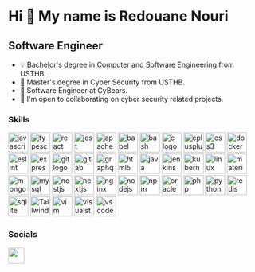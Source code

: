 Hi 👋 My name is Redouane Nouri
===============================

Software Engineer
--------------------------

*   💡  Bachelor's degree in Computer and Software Engineering from USTHB.
*   🔐  Master's degree in Cyber Security from USTHB.
*   🐻  Software Engineer at CyBears.
*   🤝  I'm open to collaborating on cyber security related projects.

### Skills 
<p align="left">
  <img src="https://cdn.jsdelivr.net/gh/devicons/devicon/icons/javascript/javascript-original.svg" height="40" alt="javascript logo"  />
  
  <img src="https://cdn.jsdelivr.net/gh/devicons/devicon/icons/typescript/typescript-original.svg" height="40" alt="typescript logo"  />
  
  <img src="https://cdn.jsdelivr.net/gh/devicons/devicon/icons/react/react-original.svg" height="40" alt="react logo"  />
  
  <img src="https://cdn.jsdelivr.net/gh/devicons/devicon/icons/jest/jest-plain.svg" height="40" alt="jest logo"  />
  
  <img src="https://cdn.jsdelivr.net/gh/devicons/devicon/icons/apache/apache-original.svg" height="40" alt="apache logo"  />
  
  <img src="https://cdn.jsdelivr.net/gh/devicons/devicon/icons/babel/babel-original.svg" height="40" alt="babel logo"  />
  
  <img src="https://cdn.jsdelivr.net/gh/devicons/devicon/icons/bash/bash-original.svg" height="40" alt="bash logo"  />
  
  <img src="https://cdn.jsdelivr.net/gh/devicons/devicon/icons/c/c-original.svg" height="40" alt="c logo"  />
  
  <img src="https://cdn.jsdelivr.net/gh/devicons/devicon/icons/cplusplus/cplusplus-original.svg" height="40" alt="cplusplus logo"  />
  
  <img src="https://cdn.jsdelivr.net/gh/devicons/devicon/icons/css3/css3-original.svg" height="40" alt="css3 logo"  />
  
  <img src="https://cdn.jsdelivr.net/gh/devicons/devicon/icons/docker/docker-original.svg" height="40" alt="docker logo"  />
  
  <img src="https://cdn.jsdelivr.net/gh/devicons/devicon/icons/eslint/eslint-original.svg" height="40" alt="eslint logo"  />
  
  <img src="https://cdn.jsdelivr.net/gh/devicons/devicon/icons/express/express-original.svg" height="40" alt="express logo"  />
  
  <img src="https://cdn.jsdelivr.net/gh/devicons/devicon/icons/git/git-original.svg" height="40" alt="git logo"  />
  
  <img src="https://cdn.jsdelivr.net/gh/devicons/devicon/icons/gitlab/gitlab-original.svg" height="40" alt="gitlab logo"  />
  
  <img src="https://cdn.jsdelivr.net/gh/devicons/devicon/icons/graphql/graphql-plain.svg" height="40" alt="graphql logo"  />
  
  <img src="https://cdn.jsdelivr.net/gh/devicons/devicon/icons/html5/html5-original.svg" height="40" alt="html5 logo"  />
  
  <img src="https://cdn.jsdelivr.net/gh/devicons/devicon/icons/java/java-original.svg" height="40" alt="java logo"  />
  
  <img src="https://cdn.jsdelivr.net/gh/devicons/devicon/icons/jenkins/jenkins-line.svg" height="40" alt="jenkins logo"  />
  
  <img src="https://cdn.jsdelivr.net/gh/devicons/devicon/icons/kubernetes/kubernetes-plain.svg" height="40" alt="kubernetes logo"  />
  
  <img src="https://cdn.jsdelivr.net/gh/devicons/devicon/icons/linux/linux-original.svg" height="40" alt="linux logo"  />
  
  <img src="https://cdn.jsdelivr.net/gh/devicons/devicon/icons/materialui/materialui-original.svg" height="40" alt="materialui logo"  />
  
  <img src="https://cdn.jsdelivr.net/gh/devicons/devicon/icons/mongodb/mongodb-original.svg" height="40" alt="mongodb logo"  />
  
  <img src="https://cdn.jsdelivr.net/gh/devicons/devicon/icons/mysql/mysql-original.svg" height="40" alt="mysql logo"  />
  
  <img src="https://cdn.jsdelivr.net/gh/devicons/devicon/icons/nestjs/nestjs-original.svg" height="40" alt="nestjs logo"  />
  
  <img src="https://cdn.jsdelivr.net/gh/devicons/devicon/icons/nextjs/nextjs-original.svg" height="40" alt="nextjs logo"  />
  
  <img src="https://cdn.jsdelivr.net/gh/devicons/devicon/icons/nginx/nginx-original.svg" height="40" alt="nginx logo"  />
  
  <img src="https://cdn.jsdelivr.net/gh/devicons/devicon/icons/nodejs/nodejs-original.svg" height="40" alt="nodejs logo"  />
  
  <img src="https://cdn.jsdelivr.net/gh/devicons/devicon/icons/npm/npm-original-wordmark.svg" height="40" alt="npm logo"  />
  
  <img src="https://cdn.jsdelivr.net/gh/devicons/devicon/icons/oracle/oracle-original.svg" height="40" alt="oracle logo"  />
  
  <img src="https://cdn.jsdelivr.net/gh/devicons/devicon/icons/php/php-original.svg" height="40" alt="php logo"  />
  
  <img src="https://cdn.jsdelivr.net/gh/devicons/devicon/icons/python/python-original.svg" height="40" alt="python logo"  />
  
  <img src="https://cdn.jsdelivr.net/gh/devicons/devicon/icons/redis/redis-original.svg" height="40" alt="redis logo"  />
  
  <img src="https://cdn.jsdelivr.net/gh/devicons/devicon/icons/sqlite/sqlite-original.svg" height="40" alt="sqlite logo"  />
  
  <img src="https://raw.githubusercontent.com/danielcranney/readme-generator/main/public/icons/skills/tailwindcss-colored.svg" height="40" alt="Tailwind" />
  
  <img src="https://cdn.jsdelivr.net/gh/devicons/devicon/icons/vim/vim-original.svg" height="40" alt="vim logo"  />
  
  <img src="https://cdn.jsdelivr.net/gh/devicons/devicon/icons/visualstudio/visualstudio-plain.svg" height="40" alt="visualstudio logo"  />
  
  <img src="https://cdn.jsdelivr.net/gh/devicons/devicon/icons/vscode/vscode-original.svg" height="40" alt="vscode logo"  />
                    
### Socials
                  
<p align="left"> <a href="https://www.linkedin.com/in/redouane-nouri" target="_blank" rel="noreferrer"> <picture> <source media="(prefers-color-scheme: dark)" srcset="https://raw.githubusercontent.com/danielcranney/readme-generator/main/public/icons/socials/linkedin-dark.svg" /> <source media="(prefers-color-scheme: light)" srcset="https://raw.githubusercontent.com/danielcranney/readme-generator/main/public/icons/socials/linkedin.svg" /> <img src="https://raw.githubusercontent.com/danielcranney/readme-generator/main/public/icons/socials/linkedin.svg" width="32" height="32" /> </picture> </a></p>
